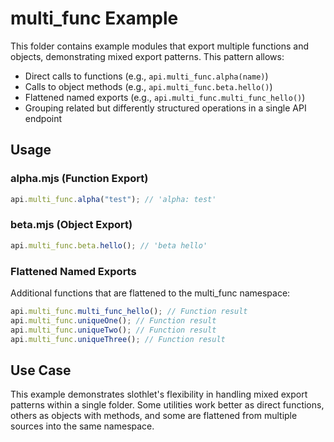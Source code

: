 # multi_func Example

This folder contains example modules that export multiple functions and objects, demonstrating mixed export patterns. This pattern allows:

- Direct calls to functions (e.g., `api.multi_func.alpha(name)`)
- Calls to object methods (e.g., `api.multi_func.beta.hello()`)
- Flattened named exports (e.g., `api.multi_func.multi_func_hello()`)
- Grouping related but differently structured operations in a single API endpoint

## Usage

### alpha.mjs (Function Export)

```js
api.multi_func.alpha("test"); // 'alpha: test'
```

### beta.mjs (Object Export)

```js
api.multi_func.beta.hello(); // 'beta hello'
```

### Flattened Named Exports

Additional functions that are flattened to the multi_func namespace:

```js
api.multi_func.multi_func_hello(); // Function result
api.multi_func.uniqueOne(); // Function result
api.multi_func.uniqueTwo(); // Function result
api.multi_func.uniqueThree(); // Function result
```

## Use Case

This example demonstrates slothlet's flexibility in handling mixed export patterns within a single folder. Some utilities work better as direct functions, others as objects with methods, and some are flattened from multiple sources into the same namespace.
